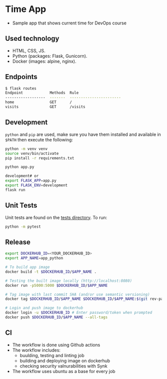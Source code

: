 # Time App

- Sample app that shows current time for DevOps course

## Used technology

- HTML, CSS, JS.
- Python (packages: Flask, Gunicorn).
- Docker (images: alpine, nginx).

## Endpoints

```bash
$ flask routes
Endpoint            Methods  Rule
------------------  -------  -----------------------
home                GET      /
visits              GET      /visits
```

## Development

`python` and `pip` are used, make sure you have them installed and available in `$PATH` then execute the following:

```bash
python -m venv venv
source venv/bin/activate
pip install -r requirements.txt

python app.py

development# or
export FLASK_APP=app.py
export FLASK_ENV=development
flask run
```

## Unit Tests

Unit tests are found on the [tests directory](./tests). To run:

```bash
python -m pytest
```

## Release

```bash
export DOCKERHUB_ID=<YOUR_DOCKERHUB_ID>
export APP_NAME=app_python

# To build app image
docker build -t $DOCKERHUB_ID/$APP_NAME .

# Testing the built image locally (http://localhost:8080)
docker run -p5000:5000 $DOCKERHUB_ID/$APP_NAME

# Tag image with last commit SHA (and/or use semantic versioning)
docker tag $DOCKERHUB_ID/$APP_NAME $DOCKERHUB_ID/$APP_NAME:$(git rev-parse --short HEAD)

# Login and push image to dockerhub
docker login -u $DOCKERHUB_ID # Enter password/token when prompted
docker push $DOCKERHUB_ID/$APP_NAME --all-tags
```

## CI

- The workflow is done using Github actions
- The workflow includes:
  - buulding, testing and linting job
  - building and deploying image on dockerhub
  - checking security valnurabilities with Synk
- The workflow uses ubuntu as a base for every job
